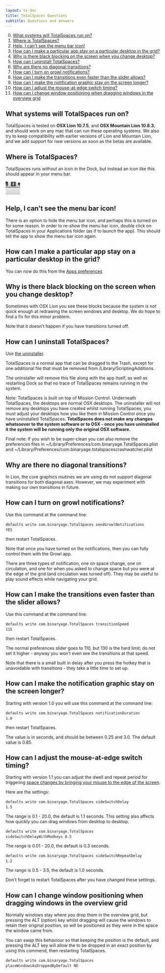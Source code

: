 ```yaml
---
layout: ts-doc
title: TotalSpaces Questions
subtitle: Questions and answers
---
```


0. [What systems will TotalSpaces run on?](#system-requirements)
0. [Where is TotalSpaces?](#finding-totalspaces)
0. [Help, I can't see the menu bar icon!](#menubar-icon)
0. [How can I make a particular app stay on a particular desktop in the grid?](#app-assignments)
0. [Why is there black blocking on the screen when you change desktop?](#black-blocking)
0. [How can I uninstall TotalSpaces?](#uninstall)
0. [Why are there no diagonal transitions?](#diagonal-transitions)
0. [How can I turn on growl notifications?](#growl-notifications)
0. [How can I make the transitions even faster than the slider allows?](#faster-transitions)
0. [How can I make the notification graphic stay on the screen longer?](#longer-notifications)
0. [How can I adjust the mouse-at-edge switch timing?](#mouse-edge-timings)
0. [How can I change window positioning when dragging windows in the overview grid](#place-window-as-dropped)

## <a id="system-requirements"></a>What systems will TotalSpaces run on?

TotalSpaces is tested on **OSX Lion 10.7.5**, and **OSX Mountain Lion 10.8.3**, and should work on any mac that can run these operating systems. We also try to keep compatibility with earlier versions of Lion and Mountain Lion, and we add support for new versions as soon as the betas are available.

## <a id="finding-totalspaces"></a>Where is TotalSpaces?

TotalSpaces runs without an icon in the Dock, but instead an icon like this should appear in your menu bar.

<img src="/images/menubar-icon.png">

## <a id="menubar-icon"></a>Help, I can't see the menu bar icon!

There is an option to hide the menu bar icon, and perhaps this is turned on for some reason. In order to re-show the menu bar icon, double click on TotalSpaces in your Applications folder (as if to launch the app). This should tell the app to show the menu bar icon again.

## <a id="app-assignments"></a>How can I make a particular app stay on a particular desktop in the grid?

You can now do this from the [Apps preferences](/apps)

## <a id="black-blocking"></a>Why is there black blocking on the screen when you change desktop?

Sometimes with OSX Lion you see these blocks because the system is not quick enough at redrawing the screen windows and desktop. We do hope to find a fix for this minor problem.

Note that it doesn't happen if you have transitions turned off.

## <a id="uninstall"></a>How can I uninstall TotalSpaces?

Use [the uninstaller](http://downloads.binaryage.com/UninstallTotalSpaces.app.zip).

TotalSpaces is a normal app that can be dragged to the Trash, except for one additional file that must be removed from /Library/ScriptingAdditions.

The uninstaller will remove this file along with the app itself, as well as restarting Dock so that no trace of TotalSpaces remains running in the system.

Note: TotalSpaces is built on top of Mission Control. Underneath TotalSpaces, the desktops are normal OSX desktops. The uninstaller will not remove any desktops you have created whilst running TotalSpaces, you must adjust your desktops how you like them in Mission Control once you have uninstalled TotalSpaces.
**TotalSpaces does not make any changes whatsoever to the system software or to OSX - once you have uninstalled it the system will be running only the original OSX software.**

Final note: If you wish to be super-clean you can also remove the preferences files in ~/Library/Preferences/com.binaryage.TotalSpaces.plist and ~/Library/Preferences/com.binaryage.totalspacescrashwatcher.plist

## <a id="diagonal-transitions"></a>Why are there no diagonal transitions?

In Lion, the core graphics routines we are using do not support diagonal transitions for both diagonal axes. However, we may experiment with making our own transitions in future.

## <a id="growl-notifications"></a>How can I turn on growl notifications?

Use this command at the command line:

<code>defaults write com.binaryage.TotalSpaces sendGrowlNotifications YES</code>

then restart TotalSpaces.

Note that once you have turned on the notifications, then you can fully control them with the Growl app.

There are three types of notification, one on space change, one on circulation, and one for when you asked to change space but you were at the edge of the grid (and circulation was turned off). They may be useful to play sound effects while navigating your grid.

## <a id="faster-transitions"></a>How can I make the transitions even faster than the slider allows?

Use this command at the command line:

<code>defaults write com.binaryage.TotalSpaces transitionSpeed 115</code>

then restart TotalSpaces. 

The normal preferences slider goes to 110, but 130 is the hard limit; do not set it higher - anyway you won't even see the transitions at that speed. 

Note that there is a small built in delay after you press the hotkey that is unavoidable with transitions - they take a little time to set up.

## <a id="longer-notifications"></a>How can I make the notification graphic stay on the screen longer?

Starting with version 1.0 you will use this command at the command line:

<code>defaults write com.binaryage.TotalSpaces notificationDuration 1.0</code>

then restart TotalSpaces. 

The value is in seconds, and should be between 0.25 and 3.0. The default value is 0.85.

## <a id="mouse-edge-timings"></a>How can I adjust the mouse-at-edge switch timing?

Starting with version 1.1 you can adjust the dwell and repeat period for triggering [space changes by bringing your mouse to the edge of the screen](/mouse-edges).

Here are the settings:

<code>defaults write com.binaryage.TotalSpaces sideSwitchDelay 1.5</code>

The range is 0.1 - 20.0, the default is 1.1 seconds. This setting also affects how quickly you can drag windows from desktop to desktop.

<code>defaults write com.binaryage.TotalSpaces sideSwitchDelayWithModkeys 0.5</code>

The range is 0.01 - 20.0, the default is 0.3 seconds.

<code>defaults write com.binaryage.TotalSpaces sideSwitchRepeatDelay 1.2</code>

The range is 0.5 - 3.5, the default is 1.0 seconds.

Don't forget to restart TotalSpaces after you have changed these settings.

## <a id="place-window-as-dropped"></a>How can I change window positioning when dragging windows in the overview grid

Normally windows stay where you drop them in the overview grid, but pressing the ALT (option) key whilst dragging will cause the windows to retain their original position, so will be positioned as they were in the space the window came from.

You can swap this behaviour so that keeping the position is the default, and pressing the ALT key will allow the to be dropped in an exact position by using this commend, then restarting TotalSpaces.

<code>defaults write com.binaryage.TotalSpaces placeWindowsAsDroppedByDefault NO</code>

